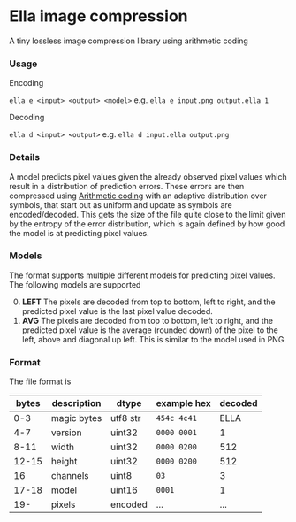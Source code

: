# Ella image compression

A tiny lossless image compression library using arithmetic coding

### Usage

Encoding

`ella e <input> <output> <model>` e.g. `ella e input.png output.ella 1`

Decoding

`ella d <input> <output>` e.g. `ella d input.ella output.png`

### Details

A model predicts pixel values given the already observed pixel values which result in a distribution of prediction errors.
These errors are then compressed using [Arithmetic coding](https://en.wikipedia.org/wiki/Arithmetic_coding) with an adaptive distribution over symbols, that start out as uniform and update as symbols are encoded/decoded. 
This gets the size of the file quite close to the limit given by the entropy of the error distribution, which is again defined by how good the model is at predicting pixel values.

### Models
The format supports multiple different models for predicting pixel values. The following models are supported

0. **LEFT** The pixels are decoded from top to bottom, left to right, and the predicted pixel value is the last pixel value decoded.
1. **AVG** The pixels are decoded from top to bottom, left to right, and the predicted pixel value is the average (rounded down) of the pixel to the left, above and diagonal up left. This is similar to the model used in PNG. 

### Format

The file format is 

| bytes | description | dtype    | example hex | decoded |
|-------|-------------|----------|-------------|---------|
| 0-3   | magic bytes | utf8 str | `454c 4c41` | ELLA    |
| 4-7   | version     | uint32   | `0000 0001` | 1       | 
| 8-11  | width       | uint32   | `0000 0200` | 512     | 
| 12-15 | height      | uint32   | `0000 0200` | 512     |
| 16    | channels    | uint8    | `03`        | 3       |
| 17-18 | model       | uint16   | `0001`      | 1       |
| 19-   | pixels      | encoded  | ...         | ...     |


